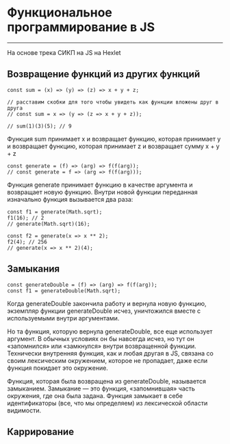 # Функциональное программирование в JS
----
На основе трека СИКП на JS на Hexlet


## Возвращение функций из других функций

```
const sum = (x) => (y) => (z) => x + y + z;

// расставим скобки для того чтобы увидеть как функции вложены друг в друга
// const sum = x => (y => (z => x + y + z));

// sum(1)(3)(5); // 9
```

Функция sum принимает x и возвращает функцию, которая
принимает y и возвращает функцию, которая
принимает z и возвращает сумму x + y + z

```
const generate = (f) => (arg) => f(f(arg));
// const generate = f => (arg => f(f(arg)));
```

Функция generate принимает функцию в качестве аргумента и возвращает новую функцию. Внутри новой функции переданная изначально функция вызывается два раза:

```
const f1 = generate(Math.sqrt);
f1(16); // 2
// generate(Math.sqrt)(16);

const f2 = generate(x => x ** 2);
f2(4); // 256
// generate(x => x ** 2)(4);
```

## Замыкания

```
const generateDouble = (f) => (arg) => f(f(arg));
const f1 = generateDouble(Math.sqrt);
```

Когда generateDouble закончила работу и вернула новую функцию, экземпляр функции generateDouble исчез, уничтожился вместе с используемыми внутри аргументами.

Но та функция, которую вернула generateDouble, все еще использует аргумент. В обычных условиях он бы навсегда исчез, но тут он «запомнился» или «замкнулся» внутри возвращенной функции. Технически внутренняя функция, как и любая другая в JS, связана со своим лексическим окружением, которое не пропадает, даже если функция покидает это окружение.


Функция, которая была возвращена из generateDouble, называется замыканием. Замыкание — это функция, «запомнившая» часть окружения, где она была задана. Функция замыкает в себе идентификаторы (все, что мы определяем) из лексической области видимости.

## Каррирование







